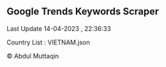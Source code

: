 

## Google Trends Keywords Scraper 
 
Last Update 14-04-2023 , 22:36:33

Country List :
VIETNAM.json



© Abdul Muttaqin 
